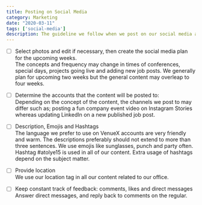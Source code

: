 ```yaml
---
title: Posting on Social Media
category: Marketing
date: "2020-03-11"
tags: ['social-media']
description: The guideline we follow when we post on our social media accounts. This checklist is important to understand our culture and our posting tips and tricks.
---
```


- [ ]  Select photos and edit if necessary, then create the social media plan for the upcoming weeks.    
The concepts and frequency may change in times of conferences, special days, projects going live and adding new job posts. We generally plan for upcoming two weeks but the general content may overleap to four weeks.

- [ ]  Determine the accounts that the content will be posted to:  
Depending on the concept of the content, the channels we post to may differ such as; posting a fun company event video on Instagram Stories whereas updating LinkedIn on a new published job post.

- [ ]  Description, Emojis and Hashtags  
The language we prefer to use on VenueX accounts are very friendly and warm. The descriptions preferably should not extend to more than three sentences. We use emojis like sunglasses, punch and party often. Hashtag #atolye15 is used in all of our content. Extra usage of hashtags depend on the subject matter.

- [ ]  Provide location  
We use our location tag in all our content related to our office.

- [ ]  Keep constant track of feedback: comments, likes and direct messages  
Answer direct messages, and reply back to comments on the regular.
